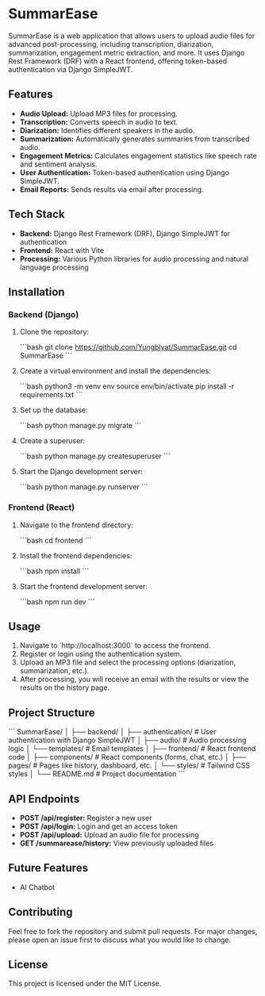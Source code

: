 
# SummarEase

SummarEase is a web application that allows users to upload audio files for advanced post-processing, including transcription, diarization, summarization, engagement metric extraction, and more. It uses Django Rest Framework (DRF) with a React frontend, offering token-based authentication via Django SimpleJWT. 

## Features

- **Audio Upload:** Upload MP3 files for processing.
- **Transcription:** Converts speech in audio to text.
- **Diarization:** Identifies different speakers in the audio.
- **Summarization:** Automatically generates summaries from transcribed audio.
- **Engagement Metrics:** Calculates engagement statistics like speech rate and sentiment analysis.
- **User Authentication:** Token-based authentication using Django SimpleJWT.
- **Email Reports:** Sends results via email after processing.

## Tech Stack

- **Backend:** Django Rest Framework (DRF), Django SimpleJWT for authentication
- **Frontend:** React with Vite
- **Processing:** Various Python libraries for audio processing and natural language processing

## Installation

### Backend (Django)

1. Clone the repository:

   \`\`\`bash
   git clone https://github.com/Yungblyat/SummarEase.git
   cd SummarEase
   \`\`\`

2. Create a virtual environment and install the dependencies:

   \`\`\`bash
   python3 -m venv env
   source env/bin/activate
   pip install -r requirements.txt
   \`\`\`

3. Set up the database:

   \`\`\`bash
   python manage.py migrate
   \`\`\`

4. Create a superuser:

   \`\`\`bash
   python manage.py createsuperuser
   \`\`\`

5. Start the Django development server:

   \`\`\`bash
   python manage.py runserver
   \`\`\`

### Frontend (React)

1. Navigate to the frontend directory:

   \`\`\`bash
   cd frontend
   \`\`\`

2. Install the frontend dependencies:

   \`\`\`bash
   npm install
   \`\`\`

3. Start the frontend development server:

   \`\`\`bash
   npm run dev
   \`\`\`

## Usage

1. Navigate to \`http://localhost:3000\` to access the frontend.
2. Register or login using the authentication system.
3. Upload an MP3 file and select the processing options (diarization, summarization, etc.).
4. After processing, you will receive an email with the results or view the results on the history page.

## Project Structure

\`\`\`
SummarEase/
│
├── backend/
│   ├── authentication/   # User authentication with Django SimpleJWT
│   ├── audio/            # Audio processing logic
│   └── templates/        # Email templates
│
├── frontend/             # React frontend code
│   ├── components/       # React components (forms, chat, etc.)
│   ├── pages/            # Pages like history, dashboard, etc.
│   └── styles/           # Tailwind CSS styles
│
└── README.md             # Project documentation
\`\`\`

## API Endpoints

- **POST /api/register:** Register a new user
- **POST /api/login:** Login and get an access token
- **POST /api/upload:** Upload an audio file for processing
- **GET /summarease/history:** View previously uploaded files

## Future Features

- AI Chatbot

## Contributing

Feel free to fork the repository and submit pull requests. For major changes, please open an issue first to discuss what you would like to change.

## License

This project is licensed under the MIT License.
